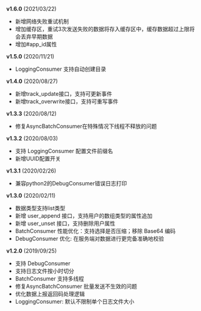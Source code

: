 **v1.6.0** (2021/03/22)
- 新增网络失败重试机制
- 增加缓存区，重试3次发送失败的数据将存入缓存区中，缓存数据超过上限将会丢弃早期数据
- 增加#app_id属性

**v1.5.0** (2020/11/21)
- LoggingConsumer 支持自动创建目录

**v1.4.0** (2020/08/27)
- 新增track_update接口，支持可更新事件
- 新增track_overwrite接口，支持可重写事件

**v1.3.3** (2020/08/12)
- 修复AsyncBatchConsumer在特殊情况下线程不释放的问题

**v1.3.2** (2020/08/03)
- 支持 LoggingConsumer 配置文件前缀名
- 新增UUID配置开关

**v1.3.1** (2020/02/26)
- 兼容python2的DebugConsumer错误日志打印

**v1.3.0** (2020/02/11)
- 数据类型支持list类型
- 新增 user_append 接口，支持用户的数组类型的属性追加
- 新增 user_unset 接口，支持删除用户属性
- BatchConsumer 性能优化：支持选择是否压缩；移除 Base64 编码
- DebugConsumer 优化: 在服务端对数据进行更完备准确地校验

**v1.2.0** (2019/09/25)
- 支持 DebugConsumer
- 支持日志文件按小时切分
- BatchConsumer 支持多线程
- 修复AsyncBatchConsumer 批量发送不生效的问题
- 优化数据上报返回码处理逻辑
- LoggingConsumer: 默认不限制单个日志文件大小
